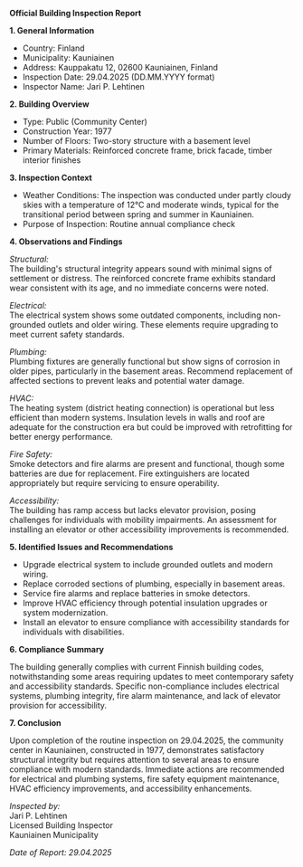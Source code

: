**Official Building Inspection Report**

**1. General Information**

- Country: Finland
- Municipality: Kauniainen
- Address: Kauppakatu 12, 02600 Kauniainen, Finland
- Inspection Date: 29.04.2025 (DD.MM.YYYY format)
- Inspector Name: Jari P. Lehtinen

**2. Building Overview**

- Type: Public (Community Center)
- Construction Year: 1977
- Number of Floors: Two-story structure with a basement level
- Primary Materials: Reinforced concrete frame, brick facade, timber interior finishes

**3. Inspection Context**

- Weather Conditions: The inspection was conducted under partly cloudy skies with a temperature of 12°C and moderate winds, typical for the transitional period between spring and summer in Kauniainen.
- Purpose of Inspection: Routine annual compliance check

**4. Observations and Findings**

*Structural:*  
The building's structural integrity appears sound with minimal signs of settlement or distress. The reinforced concrete frame exhibits standard wear consistent with its age, and no immediate concerns were noted.

*Electrical:*  
The electrical system shows some outdated components, including non-grounded outlets and older wiring. These elements require upgrading to meet current safety standards.

*Plumbing:*  
Plumbing fixtures are generally functional but show signs of corrosion in older pipes, particularly in the basement areas. Recommend replacement of affected sections to prevent leaks and potential water damage.

*HVAC:*  
The heating system (district heating connection) is operational but less efficient than modern systems. Insulation levels in walls and roof are adequate for the construction era but could be improved with retrofitting for better energy performance.

*Fire Safety:*  
Smoke detectors and fire alarms are present and functional, though some batteries are due for replacement. Fire extinguishers are located appropriately but require servicing to ensure operability.

*Accessibility:*  
The building has ramp access but lacks elevator provision, posing challenges for individuals with mobility impairments. An assessment for installing an elevator or other accessibility improvements is recommended.

**5. Identified Issues and Recommendations**

- Upgrade electrical system to include grounded outlets and modern wiring.
- Replace corroded sections of plumbing, especially in basement areas.
- Service fire alarms and replace batteries in smoke detectors.
- Improve HVAC efficiency through potential insulation upgrades or system modernization.
- Install an elevator to ensure compliance with accessibility standards for individuals with disabilities.

**6. Compliance Summary**

The building generally complies with current Finnish building codes, notwithstanding some areas requiring updates to meet contemporary safety and accessibility standards. Specific non-compliance includes electrical systems, plumbing integrity, fire alarm maintenance, and lack of elevator provision for accessibility.

**7. Conclusion**

Upon completion of the routine inspection on 29.04.2025, the community center in Kauniainen, constructed in 1977, demonstrates satisfactory structural integrity but requires attention to several areas to ensure compliance with modern standards. Immediate actions are recommended for electrical and plumbing systems, fire safety equipment maintenance, HVAC efficiency improvements, and accessibility enhancements.

_Inspected by:_  
Jari P. Lehtinen  
Licensed Building Inspector  
Kauniainen Municipality  

*Date of Report: 29.04.2025*